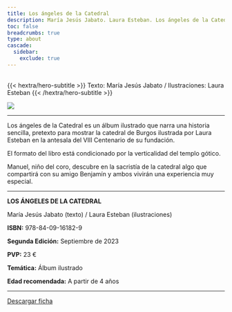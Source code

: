 ```yaml
---
title: Los ángeles de la Catedral
description: María Jesús Jabato. Laura Esteban. Los ángeles de la Catedral es un álbum ilustrado que narra una historia sencilla, pretexto para mostrar la catedral de Burgos ilustrada por Laura Esteban en la antesala del VIII Centenario de su fundación.
toc: false
breadcrumbs: true
type: about
cascade:
  sidebar:
    exclude: true
---
```

<br class="hx:sm:block hx:hidden" />
{{< hextra/hero-subtitle >}}
Texto: María Jesús Jabato / Ilustraciones: Laura Esteban
{{< /hextra/hero-subtitle >}}

![](/img/banners/losangeles_banner.png)

---

Los ángeles de la Catedral es un álbum ilustrado que narra una historia sencilla, pretexto para mostrar la catedral de Burgos ilustrada por Laura Esteban en la antesala del VIII Centenario de su fundación.

El formato del libro está condicionado por la verticalidad del templo gótico.

Manuel, niño del coro, descubre en la sacristía de la catedral algo que compartirá con su amigo Benjamín y ambos vivirán una experiencia muy especial.

---

**LOS ÁNGELES DE LA CATEDRAL**

María Jesús Jabato (texto) / Laura Esteban (ilustraciones)

**ISBN:** 978-84-09-16182-9

**Segunda Edición:** Septiembre de 2023

**PVP:** 23 €

**Temática:** Álbum ilustrado

**Edad recomendada:** A partir de 4 años

---

[Descargar ficha](/pdf/fichas/losangeles_f.pdf)

